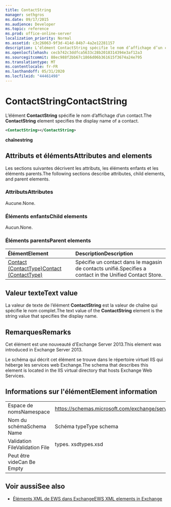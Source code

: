 ```yaml
---
title: ContactString
manager: sethgros
ms.date: 09/17/2015
ms.audience: Developer
ms.topic: reference
ms.prod: office-online-server
localization_priority: Normal
ms.assetid: c3c26063-9f3d-414d-84b7-4a2e12281157
description: L’élément ContactString spécifie le nom d’affichage d’un contact.
ms.openlocfilehash: cecb742c3ddfca5633c28b2018314394e3af12a3
ms.sourcegitcommit: 88ec988f2bb67c1866d06b361615f3674a24e795
ms.translationtype: MT
ms.contentlocale: fr-FR
ms.lasthandoff: 05/31/2020
ms.locfileid: "44461498"
---
```

# <a name="contactstring"></a><span data-ttu-id="fd009-103">ContactString</span><span class="sxs-lookup"><span data-stu-id="fd009-103">ContactString</span></span>

<span data-ttu-id="fd009-104">L’élément **ContactString** spécifie le nom d’affichage d’un contact.</span><span class="sxs-lookup"><span data-stu-id="fd009-104">The **ContactString** element specifies the display name of a contact.</span></span> 
  
```XML
<ContactString></ContactString>
```

 <span data-ttu-id="fd009-105">**chaîne**</span><span class="sxs-lookup"><span data-stu-id="fd009-105">**string**</span></span>
## <a name="attributes-and-elements"></a><span data-ttu-id="fd009-106">Attributs et éléments</span><span class="sxs-lookup"><span data-stu-id="fd009-106">Attributes and elements</span></span>

<span data-ttu-id="fd009-107">Les sections suivantes décrivent les attributs, les éléments enfants et les éléments parents.</span><span class="sxs-lookup"><span data-stu-id="fd009-107">The following sections describe attributes, child elements, and parent elements.</span></span>
  
### <a name="attributes"></a><span data-ttu-id="fd009-108">Attributs</span><span class="sxs-lookup"><span data-stu-id="fd009-108">Attributes</span></span>

<span data-ttu-id="fd009-109">Aucune.</span><span class="sxs-lookup"><span data-stu-id="fd009-109">None.</span></span>
  
### <a name="child-elements"></a><span data-ttu-id="fd009-110">Éléments enfants</span><span class="sxs-lookup"><span data-stu-id="fd009-110">Child elements</span></span>

<span data-ttu-id="fd009-111">Aucun.</span><span class="sxs-lookup"><span data-stu-id="fd009-111">None.</span></span>
  
### <a name="parent-elements"></a><span data-ttu-id="fd009-112">Éléments parents</span><span class="sxs-lookup"><span data-stu-id="fd009-112">Parent elements</span></span>

|<span data-ttu-id="fd009-113">**Élément**</span><span class="sxs-lookup"><span data-stu-id="fd009-113">**Element**</span></span>|<span data-ttu-id="fd009-114">**Description**</span><span class="sxs-lookup"><span data-stu-id="fd009-114">**Description**</span></span>|
|:-----|:-----|
|[<span data-ttu-id="fd009-115">Contact (ContactType)</span><span class="sxs-lookup"><span data-stu-id="fd009-115">Contact (ContactType)</span></span>](contact-contacttype.md) <br/> |<span data-ttu-id="fd009-116">Spécifie un contact dans le magasin de contacts unifié.</span><span class="sxs-lookup"><span data-stu-id="fd009-116">Specifies a contact in the Unified Contact Store.</span></span>  <br/> |
   
## <a name="text-value"></a><span data-ttu-id="fd009-117">Valeur texte</span><span class="sxs-lookup"><span data-stu-id="fd009-117">Text value</span></span>

<span data-ttu-id="fd009-118">La valeur de texte de l’élément **ContactString** est la valeur de chaîne qui spécifie le nom complet.</span><span class="sxs-lookup"><span data-stu-id="fd009-118">The text value of the **ContactString** element is the string value that specifies the display name.</span></span> 
  
## <a name="remarks"></a><span data-ttu-id="fd009-119">Remarques</span><span class="sxs-lookup"><span data-stu-id="fd009-119">Remarks</span></span>

<span data-ttu-id="fd009-120">Cet élément est une nouveauté d'Exchange Server 2013.</span><span class="sxs-lookup"><span data-stu-id="fd009-120">This element was introduced in Exchange Server 2013.</span></span>
  
<span data-ttu-id="fd009-121">Le schéma qui décrit cet élément se trouve dans le répertoire virtuel IIS qui héberge les services web Exchange.</span><span class="sxs-lookup"><span data-stu-id="fd009-121">The schema that describes this element is located in the IIS virtual directory that hosts Exchange Web Services.</span></span>
  
## <a name="element-information"></a><span data-ttu-id="fd009-122">Informations sur l'élément</span><span class="sxs-lookup"><span data-stu-id="fd009-122">Element information</span></span>

|||
|:-----|:-----|
|<span data-ttu-id="fd009-123">Espace de noms</span><span class="sxs-lookup"><span data-stu-id="fd009-123">Namespace</span></span>  <br/> |https://schemas.microsoft.com/exchange/services/2006/types  <br/> |
|<span data-ttu-id="fd009-124">Nom du schéma</span><span class="sxs-lookup"><span data-stu-id="fd009-124">Schema Name</span></span>  <br/> |<span data-ttu-id="fd009-125">Schéma type</span><span class="sxs-lookup"><span data-stu-id="fd009-125">Type schema</span></span>  <br/> |
|<span data-ttu-id="fd009-126">Validation File</span><span class="sxs-lookup"><span data-stu-id="fd009-126">Validation File</span></span>  <br/> |<span data-ttu-id="fd009-127">types. xsd</span><span class="sxs-lookup"><span data-stu-id="fd009-127">types.xsd</span></span>  <br/> |
|<span data-ttu-id="fd009-128">Peut être vide</span><span class="sxs-lookup"><span data-stu-id="fd009-128">Can Be Empty</span></span>  <br/> ||
   
## <a name="see-also"></a><span data-ttu-id="fd009-129">Voir aussi</span><span class="sxs-lookup"><span data-stu-id="fd009-129">See also</span></span>



- [<span data-ttu-id="fd009-130">Éléments XML de EWS dans Exchange</span><span class="sxs-lookup"><span data-stu-id="fd009-130">EWS XML elements in Exchange</span></span>](ews-xml-elements-in-exchange.md)

